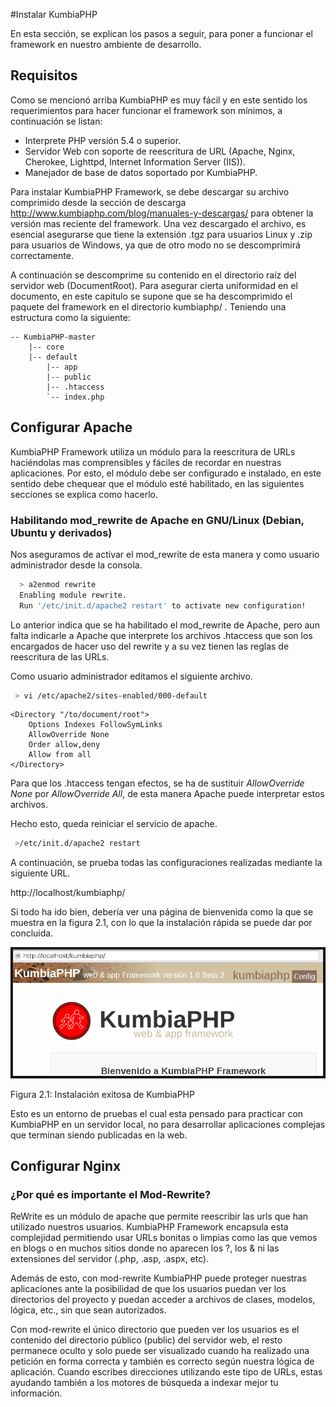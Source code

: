 #Instalar KumbiaPHP

En esta sección, se explican los pasos a seguir, para poner a funcionar el
framework en nuestro ambiente de desarrollo.

## Requisitos

Como se mencionó arriba KumbiaPHP es muy fácil y en este sentido los
requerimientos para hacer funcionar el framework son mínimos, a continuación
se listan:

  * Interprete PHP versión 5.4 o superior.
  * Servidor Web con soporte de reescritura de URL (Apache, Nginx, Cherokee, Lighttpd, Internet Information Server (IIS)).
  * Manejador de base de datos soportado por KumbiaPHP.

Para instalar KumbiaPHP Framework, se debe descargar su archivo comprimido
desde la sección de descarga http://www.kumbiaphp.com/blog/manuales-y-descargas/ para
obtener la versión mas reciente del framework. Una vez descargado el archivo,
es esencial asegurarse que tiene la extensión .tgz para usuarios Linux y .zip
para usuarios de Windows, ya que de otro modo no se descomprimirá
correctamente.

A continuación se descomprime su contenido en el directorio raíz del servidor
web (DocumentRoot). Para asegurar cierta uniformidad en el documento, en este
capitulo se supone que se ha descomprimido el paquete del framework en el
directorio kumbiaphp/ . Teniendo una estructura como la siguiente:
```
-- KumbiaPHP-master  
    |-- core  
    |-- default  
        |-- app  
        |-- public  
        |-- .htaccess  
        `-- index.php  
```

## Configurar Apache

KumbiaPHP Framework utiliza un módulo para la reescritura de URLs haciéndolas
mas comprensibles y fáciles de recordar en nuestras aplicaciones. Por esto, el
módulo debe ser configurado e instalado, en este sentido debe chequear que el
módulo esté habilitado, en las siguientes secciones se explica como hacerlo.

### Habilitando mod_rewrite de Apache en GNU/Linux (Debian, Ubuntu y derivados)

Nos aseguramos de activar el mod_rewrite  de esta manera y como usuario
administrador desde la consola.
```bash
  > a2enmod rewrite
  Enabling module rewrite.
  Run '/etc/init.d/apache2 restart' to activate new configuration!
```  
  
Lo anterior indica que se ha habilitado el mod_rewrite  de Apache, pero aun
falta indicarle a Apache que interprete los archivos .htaccess  que son los
encargados de hacer uso del rewrite y a su vez tienen las reglas de
reescritura de las URLs.

Como usuario administrador editamos el siguiente archivo.
``` bash
 > vi /etc/apache2/sites-enabled/000-default  
```
  
```apacheconf
<Directory "/to/document/root">  
    Options Indexes FollowSymLinks
    AllowOverride None
    Order allow,deny
    Allow from all
</Directory>  
```
  
Para que los .htaccess tengan efectos, se ha de sustituir
*AllowOverride None*
por *AllowOverride All*, de esta manera Apache puede interpretar estos archivos.

Hecho esto, queda reiniciar el servicio de apache.

```bash
 >/etc/init.d/apache2 restart  
```

A continuación, se prueba todas las configuraciones realizadas mediante la
siguiente URL.

http://localhost/kumbiaphp/  

  
Si todo ha ido bien, debería ver una página de bienvenida como la que se
muestra en la figura 2.1, con lo que la instalación rápida se puede dar por
concluida.

![](../images/image12.png)

Figura 2.1: Instalación exitosa de KumbiaPHP

Esto es un entorno de pruebas el cual esta pensado para practicar con
KumbiaPHP en un servidor local, no para desarrollar aplicaciones complejas que
terminan siendo publicadas en la web.

## Configurar Nginx


### ¿Por qué es importante el Mod-Rewrite?

ReWrite es un módulo de apache que permite reescribir las urls que han
utilizado nuestros usuarios. KumbiaPHP Framework encapsula esta complejidad
permitiendo usar URLs bonitas o limpias como las que vemos en blogs o en
muchos sitios donde no aparecen los ?, los & ni las extensiones del servidor
(.php, .asp, .aspx, etc).

Además de esto, con mod-rewrite KumbiaPHP puede proteger nuestras
aplicaciones ante la posibilidad de que los usuarios puedan ver los
directorios del proyecto y puedan acceder a archivos de clases, modelos,
lógica, etc., sin que sean autorizados.

Con mod-rewrite  el único directorio que pueden ver los usuarios es el
contenido del directorio público (public) del servidor web, el resto permanece
oculto y solo puede ser visualizado cuando ha realizado una petición en forma
correcta y también es correcto según nuestra lógica de aplicación. Cuando
escribes direcciones utilizando este tipo de URLs, estas ayudando también a
los motores de búsqueda a indexar mejor tu información.

